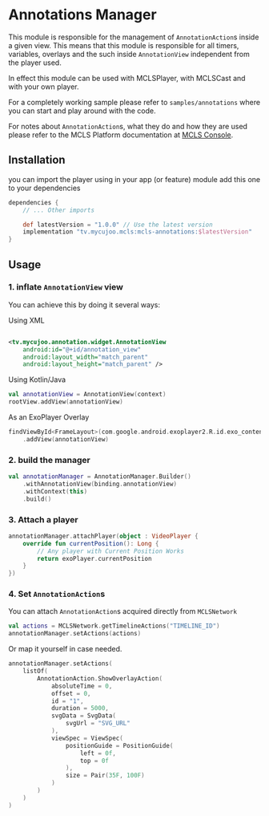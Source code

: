 # Annotations Manager

This module is responsible for the management of `AnnotationAction`s inside a given view.
This means that this module is responsible for all timers, variables, overlays and the such inside
`AnnotationView` independent from the player used.

In effect this module can be used with MCLSPlayer, with MCLSCast and with your own player.

For a completely working sample please refer to `samples/annotations` where you can start and play
around with the code.

For notes about `AnnotationAction`s, what they do and how they are used please refer to the MCLS
Platform documentation at [MCLS Console](https://mcls.mycujoo.tv/).

## Installation

you can import the player using in your app (or feature) module add this one to your dependencies

```groovy
dependencies {
    // ... Other imports 

    def latestVersion = "1.0.0" // Use the latest version
    implementation "tv.mycujoo.mcls:mcls-annotations:$latestVersion"
}
```

## Usage

### 1. inflate `AnnotationView` view

You can achieve this by doing it several ways:

Using XML

```xml

<tv.mycujoo.annotation.widget.AnnotationView
    android:id="@+id/annotation_view"
    android:layout_width="match_parent"
    android:layout_height="match_parent" />
```

Using Kotlin/Java

```kotlin
val annotationView = AnnotationView(context)
rootView.addView(annotationView)
```

As an ExoPlayer Overlay

```kotlin
findViewById<FrameLayout>(com.google.android.exoplayer2.R.id.exo_content_frame)
    .addView(annotationView)
```

### 2. build the manager

```kotlin
val annotationManager = AnnotationManager.Builder()
    .withAnnotationView(binding.annotationView)
    .withContext(this)
    .build()
```

### 3. Attach a player

```kotlin
annotationManager.attachPlayer(object : VideoPlayer {
    override fun currentPosition(): Long {
        // Any player with Current Position Works
        return exoPlayer.currentPosition
    }
})
```

### 4. Set `AnnotationAction`s

You can attach `AnnotationAction`s acquired directly from `MCLSNetwork`

```kotlin
val actions = MCLSNetwork.getTimelineActions("TIMELINE_ID")
annotationManager.setActions(actions)
```

Or map it yourself in case needed.

```kotlin
annotationManager.setActions(
    listOf(
        AnnotationAction.ShowOverlayAction(
            absoluteTime = 0,
            offset = 0,
            id = "1",
            duration = 5000,
            svgData = SvgData(
                svgUrl = "SVG_URL"
            ),
            viewSpec = ViewSpec(
                positionGuide = PositionGuide(
                    left = 0f,
                    top = 0f
                ),
                size = Pair(35F, 100F)
            )
        )
    )
)
```
